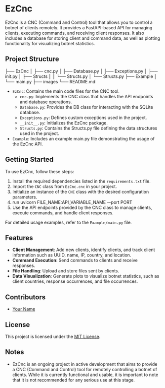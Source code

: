 # EzCnc
EzCnc is a CNC (Command and Control) tool that allows you to control a botnet of clients remotely. It provides a FastAPI-based API for managing clients, executing commands, and receiving client responses. It also includes a database for storing client and command data, as well as plotting functionality for visualizing botnet statistics.

## Project Structure

├── EzCnc
│ ├── cnc.py
│ ├── Database.py
│ ├── Exceptions.py
│ ├── init.py
│ ├── Structs
│ │ └── Structs.py
│ └── Structs.py
├── Example
│ └── main.py
├── images
└── README.md

- `EzCnc`: Contains the main code files for the CNC tool.
  - `cnc.py`: Implements the CNC class that handles the API endpoints and database operations.
  - `Database.py`: Provides the DB class for interacting with the SQLite database.
  - `Exceptions.py`: Defines custom exceptions used in the project.
  - `__init__.py`: Initializes the EzCnc package.
  - `Structs.py`: Contains the Structs.py file defining the data structures used in the project.
- `Example`: Includes an example main.py file demonstrating the usage of the EzCnc API.

## Getting Started

To use EzCnc, follow these steps:

1. Install the required dependencies listed in the `requirements.txt` file.
2. Import the `CNC` class from `EzCnc.cnc` in your project.
3. Initialize an instance of the `CNC` class with the desired configuration parameters.
4. run uvicorn FILE_NAME:API_VARIABLE_NAME --port PORT
5. Use the API endpoints provided by the CNC class to manage clients, execute commands, and handle client responses.

For detailed usage examples, refer to the `Example/main.py` file.

## Features

- **Client Management**: Add new clients, identify clients, and track client information such as UUID, name, IP, country, and location.
- **Command Execution**: Send commands to clients and receive responses.
- **File Handling**: Upload and store files sent by clients.
- **Data Visualization**: Generate plots to visualize botnet statistics, such as client countries, response occurrences, and file occurrences.

## Contributors

- [Your Name](https://github.com/iq-thegoat)

## License

This project is licensed under the [MIT License](LICENSE).


## Notes

- EzCnc is an ongoing project in active development that aims to provide a CNC (Command and Control) tool for remotely controlling a botnet of clients. While it is currently functional and usable, it is important to note that it is not recommended for any serious use at this stage.
